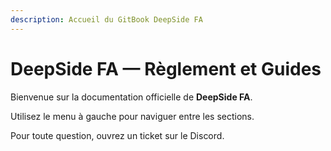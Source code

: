 ```yaml
---
description: Accueil du GitBook DeepSide FA
---
```


# DeepSide FA — Règlement et Guides

Bienvenue sur la documentation officielle de **DeepSide FA**.

Utilisez le menu à gauche pour naviguer entre les sections.

Pour toute question, ouvrez un ticket sur le Discord.


